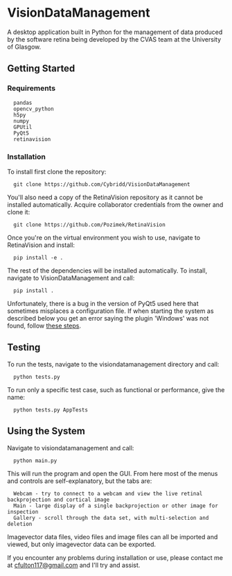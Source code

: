 # VisionDataManagement
A desktop application built in Python for the management of data produced by the software retina being developed by the CVAS team at the University of Glasgow.

## Getting Started

### Requirements
```
  pandas
  opencv_python
  h5py
  numpy
  GPUtil
  PyQt5
  retinavision
```

### Installation
To install first clone the repository:
```
  git clone https://github.com/Cybridd/VisionDataManagement
```
You'll also need a copy of the RetinaVision repository as it cannot be installed automatically. Acquire collaborator credentials from the owner and clone it:
```
  git clone https://github.com/Pozimek/RetinaVision
```
Once you're on the virtual environment you wish to use, navigate to RetinaVision and install:
```
  pip install -e .
```
The rest of the dependencies will be installed automatically. To install, navigate to VisionDataManagement and call:
```
  pip install .
```
Unfortunately, there is a bug in the version of PyQt5 used here that sometimes misplaces a configuration file. If when starting the system as described below you get an error saying the plugin 'Windows' was not found, follow [these steps](https://github.com/pyqt/python-qt5/issues/2#issuecomment-305766548).






## Testing
To run the tests, navigate to the visiondatamanagement directory and call:
```
  python tests.py
```
To run only a specific test case, such as functional or performance, give the name:
```
  python tests.py AppTests
```

## Using the System
Navigate to visiondatamanagement and call:
```
  python main.py
```

This will run the program and open the GUI. From here most of the menus and controls are self-explanatory, but the tabs are:
```
  Webcam - try to connect to a webcam and view the live retinal backprojection and cortical image
  Main - large display of a single backprojection or other image for inspection
  Gallery - scroll through the data set, with multi-selection and deletion
```
Imagevector data files, video files and image files can all be imported and viewed, but only imagevector data can be exported.

If you encounter any problems during installation or use, please contact me at cfulton117@gmail.com and I'll try and assist.
